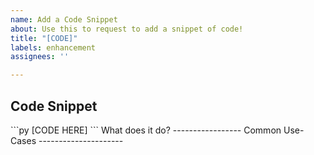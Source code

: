 ```yaml
---
name: Add a Code Snippet
about: Use this to request to add a snippet of code!
title: "[CODE]"
labels: enhancement
assignees: ''

---
```


Code Snippet
-------------

<!-- Replace [CODE HERE] with the code --!>
```py
[CODE HERE]
```

What does it do?
-----------------

<!-- Describe what the code snippet does here --!>


Common Use-Cases
---------------------

<!-- Give an example or two that would use this code snippet. --!>
